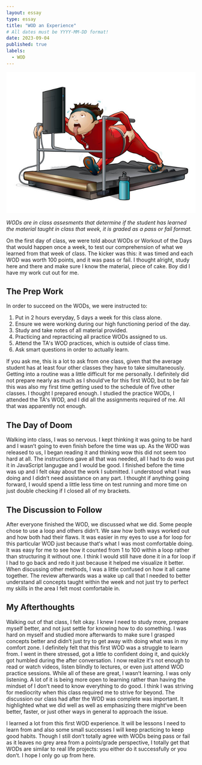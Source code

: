 ```yaml
---
layout: essay
type: essay
title: "WOD an Experience"
# All dates must be YYYY-MM-DD format!
date: 2023-09-04
published: true
labels:
  - WOD
---
```


<div class="text-center p-4">
  <img width="600px" src="../img/wodexp.jpg" class="img" >
</div>


*WODs are in class assesments that determine if the student has learned the material taught in class that week, it is graded as a pass or fail format.*

On the first day of class, we were told about WODs or Workout of the Days that would happen once a week, to test our comprehension of what we learned from that week of class. The kicker was this: it was timed and each WOD was worth 100 points, and it was pass or fail. I thought alright, study here and there and make sure I know the material, piece of cake. Boy did I have my work cut out for me. 

## The Prep Work

In order to succeed on the WODs, we were instructed to:
1. Put in 2 hours everyday, 5 days a week for this class alone.
2. Ensure we were working during our high functioning period of the day.
3. Study and take notes of all material provided.
4. Practicing and repracticing all practice WODs assigned to us.
5. Attend the TAʻs WOD practices, which is outside of class time.
6. Ask smart questions in order to actually learn.

If you ask me, this is a lot to ask from one class, given that the average student has at least four other classes they have to take simultaneously. Getting into a routine was a little difficult for me personally. I definitely did not prepare nearly as much as I shouldʻve for this first WOD, but to be fair this was also my first time getting used to the schedule of five other classes. I thought I prepared enough. I studied the practice WODs, I attended the TAʻs WOD, and I did all the assignments required of me. All that was apparently not enough.

## The Day of Doom

Walking into class, I was so nervous. I kept thinking it was going to be hard and I wasnʻt going to even finish before the time was up. As the WOD was released to us, I began reading it and thinking wow this did not seem too hard at all. The instructions gave all that was needed, all I had to do was put it in JavaScript langugae and I would be good. I finished before the time was up and I felt okay about the work I submitted. I understood what I was doing and I didnʻt need assistance on any part. I thought if anything going forward, I would spend a little less time on test running and more time on just double checking if I closed all of my brackets.

## The Discussion to Follow

After everyone finished the WOD, we discussed what we did. Some people chose to use a loop and others didnʻt. We saw how both ways worked out and how both had their flaws. It was easier in my eyes to use a for loop for this particular WOD just because thatʻs what I was most comfortable doing. It was easy for me to see how it counted from 1 to 100 within a loop rather than structuring it without one. I think I would still have done it in a for loop if I had to go back and redo it just because it helped me visualize it better. When discussing other methods, I was a little confused on how it all came together. The review afterwards was a wake up call that I needed to better understand all concepts taught within the week and not just try to perfect my skills in the area I felt most comfortable in. 

## My Afterthoughts

Walking out of that class, I felt okay. I knew I need to study more, prepare myself better, and not just settle for knowing how to do something. I was hard on myself and studied more afterwards to make sure I grasped concepts better and didnʻt just try to get away with doing what was in my comfort zone. I definitely felt that this first WOD was a struggle to learn from. I went in there stressed, got a little to confident doing it, and quickly got humbled during the after conversation. I now realize itʻs not enough to read or watch videos, listen blindly to lectures, or even just attend WOD practice sessions. While all of these are great, I wasnʻt learning. I was only listening. A lot of it is being more open to learning rather than having the mindset of I donʻt need to know everything to do good. I think I was striving for mediocrity when this class required me to strive for beyond. The discussion our class had after the WOD was complete was important. It highlighted what we did well as well as emphasizing there mightʻve been better, faster, or just other ways in general to approach the issue.

I learned a lot from this first WOD experience. It will be lessons I need to learn from and also some small successes I will keep practicing to keep good habits. Though I still donʻt totally agree with WODs being pass or fail as it leaves no grey area from a points/grade perspective, I totally get that WODs are similar to real life projects: you either do it successfully or you donʻt. I hope I only go up from here.
